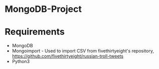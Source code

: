 # MongoDB-Project

# Requirements
- MongoDB
- Mongoimport - Used to import CSV from fivethirtyeight's repository, https://github.com/fivethirtyeight/russian-troll-tweets
- Python3
